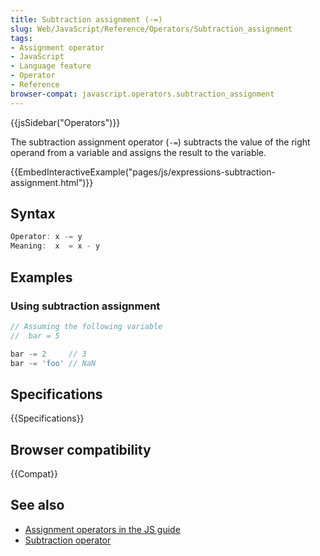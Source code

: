 ```yaml
---
title: Subtraction assignment (-=)
slug: Web/JavaScript/Reference/Operators/Subtraction_assignment
tags:
- Assignment operator
- JavaScript
- Language feature
- Operator
- Reference
browser-compat: javascript.operators.subtraction_assignment
---
```

{{jsSidebar("Operators")}}

The subtraction assignment operator (`-=`) subtracts the value of the right
operand from a variable and assigns the result to the variable.

{{EmbedInteractiveExample("pages/js/expressions-subtraction-assignment.html")}}

## Syntax

```js
Operator: x -= y
Meaning:  x  = x - y
```

## Examples

### Using subtraction assignment

```js
// Assuming the following variable
//  bar = 5

bar -= 2     // 3
bar -= 'foo' // NaN
```

## Specifications

{{Specifications}}

## Browser compatibility

{{Compat}}

## See also

*   [Assignment operators in the JS guide](/en-US/docs/Web/JavaScript/Guide/Expressions_and_Operators#Assignment)
*   [Subtraction operator](/en-US/docs/Web/JavaScript/Reference/Operators/Subtraction)
